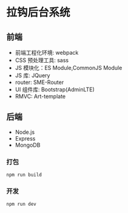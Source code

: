 # 拉钩后台系统

## 前端

- 前端工程化环境: webpack
- CSS 预处理工具: sass
- JS 模块化：ES Module,CommonJS Module
- JS 库: JQuery
- router: SME-Router
- UI 组件库: Bootstrap(AdminLTE)
- RMVC: Art-template

## 后端

- Node.js
- Express
- MongoDB

### 打包

```
npm run build
```

### 开发

```
npm run dev
```
